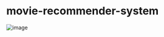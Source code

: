 # movie-recommender-system
![image](https://github.com/user-attachments/assets/7f7dc1f5-ba7f-4a01-801f-c82f793a703d)
